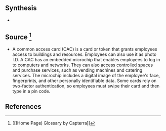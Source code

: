 ## Synthesis
- 
## Source [^1]
- A common access card (CAC) is a card or token that grants employees access to buildings and resources. Employees can also use it as photo I.D. A CAC has an embedded microchip that enables employees to log in to computers and networks. They can also access controlled spaces and purchase services, such as vending machines and catering services. The microchip includes a digital image of the employee's face, fingerprints, and other personally identifiable data. Some cards rely on two-factor authentication, so employees must swipe their card and then type in a pin code.
## References

[^1]: [[(Home Page) Glossary by Capterra]]